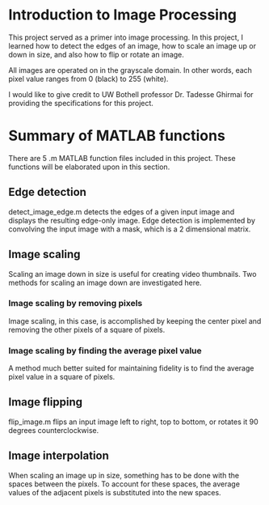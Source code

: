 # Introduction to Image Processing
This project served as a primer into image processing. In this project, I learned how to detect the edges of an image, how to scale an image up or down in size, and also how to flip or rotate an image.

All images are operated on in the grayscale domain. In other words, each pixel value ranges from 0 (black) to 255 (white).


I would like to give credit to UW Bothell professor Dr. Tadesse Ghirmai for providing the specifications for this project.

# Summary of MATLAB functions
There are 5 .m MATLAB function files included in this project. These functions will be elaborated upon in this section.

## Edge detection
detect_image_edge.m detects the edges of a given input image and displays the resulting edge-only image. Edge detection is implemented by convolving the input image with a mask, which is a 2 dimensional matrix.


## Image scaling
Scaling an image down in size is useful for creating video thumbnails. Two methods for scaling an image down are investigated here.


### Image scaling by removing pixels
Image scaling, in this case, is accomplished by keeping the center pixel and removing the other pixels of a square of pixels.


### Image scaling by finding the average pixel value
A method much better suited for maintaining fidelity is to find the average pixel value in a square of pixels.


## Image flipping
flip_image.m flips an input image left to right, top to bottom, or rotates it 90 degrees counterclockwise.


## Image interpolation
When scaling an image up in size, something has to be done with the spaces between the pixels. To account for these spaces, the average values of the adjacent pixels is substituted into the new spaces.
